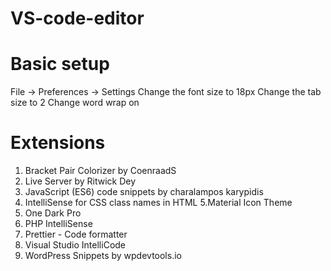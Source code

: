 # VS-code-editor
# Basic setup
  File -> Preferences -> Settings
  Change the font size to 18px
  Change the tab size to 2
  Change word wrap on
  
# Extensions
1. Bracket Pair Colorizer by CoenraadS
2. Live Server by Ritwick Dey
3. JavaScript (ES6) code snippets by charalampos karypidis
4. IntelliSense for CSS class names in HTML
5.Material Icon Theme
6. One Dark Pro
7. PHP IntelliSense
8. Prettier - Code formatter
9. Visual Studio IntelliCode
10. WordPress Snippets by wpdevtools.io
